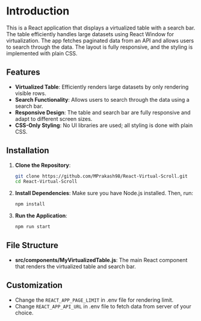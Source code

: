 
# Introduction

This is a React application that displays a virtualized table with a search bar. The table efficiently handles large datasets using React Window for virtualization. The app fetches paginated data from an API and allows users to search through the data. The layout is fully responsive, and the styling is implemented with plain CSS.


## Features

- **Virtualized Table**: Efficiently renders large datasets by only rendering visible rows.
- **Search Functionality**: Allows users to search through the data using a search bar.
- **Responsive Design**: The table and search bar are fully responsive and adapt to different screen sizes.
- **CSS-Only Styling**: No UI libraries are used; all styling is done with plain CSS.


## Installation

1. **Clone the Repository**:
   ```bash
   git clone https://github.com/MPrakash98/React-Virtual-Scroll.git
   cd React-Virtual-Scroll
   ```
    
2. **Install Dependencies**:
Make sure you have Node.js installed. Then, run:
   ```bash
   npm install
   ```

3. **Run the Application**:
   ```bash
   npm run start
   ```
    

## File Structure

- **src/components/MyVirtualizedTable.js**: The main React component that renders the virtualized table and search bar.

## Customization

- Change the `REACT_APP_PAGE_LIMIT` in .env file for rendering limit.
- Change `REACT_APP_API_URL` in .env file to fetch data from server of your choice.
